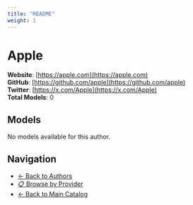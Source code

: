 ```yaml
---
title: "README"
weight: 1
---
```

# Apple

**Website**: [https://apple.com](https://apple.com)  
**GitHub**: [https://github.com/apple](https://github.com/apple)  
**Twitter**: [https://x.com/Apple](https://x.com/Apple)  
**Total Models**: 0

## Models

No models available for this author.

## Navigation

- [← Back to Authors](../README.md)
- [📋 Browse by Provider](../../providers/README.md)
- [← Back to Main Catalog](../../README.md)
